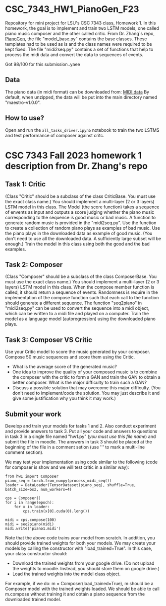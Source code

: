 # CSC_7343_HW1_PianoGen_F23
Repository for mini project for LSU's CSC 7343 class, Homework 1.
In this homework, the goal is to implement and train two LSTM models, one called piano music composer and the other called critic. 
From Dr. Zhang`s repo, [PianoGen](https://github.com/zhang8/PianoGen), the file "model_base.py" contains the base classes. These templates had to be used as is and the class names were required to be kept fixed. The file "midi2seq.py" contains a set of functions that help to process the midi data and convert the data to sequences of events.  

Got 98/100 for this submission..yaee

## Data
The piano data (in midi format) can be downloaded from: [MIDI data](https://storage.googleapis.com/magentadata/datasets/maestro/v1.0.0/maestro-v1.0.0-midi.zip) By default, when unzipped, the data will be put into the main directory named "maestro-v1.0.0".

## How to use?
Open and run the ```all_tasks_driver.ipynb``` notebook to train the two LSTMS and test performance of composer against critc.

# CSC 7343 Fall 2023 homework 1 description from Dr. Zhang's repo

## Task 1: Critic
(Class "Critic" should be a subclass of the class CriticBase. You must use the exact class name.)
You should implement a multi-layer (2 or 3 layers) LSTM model in this class. The Model (the score function) takes a sequence of envents as input and outputs a score judging whether the piano music corresponding to the sequence is good music or bad music. A function to generate random music is provided in the "midi2seq.py". Use the function to create a collection of random piano plays as examples of bad music. Use the piano plays in the downloaded data as example of good music. (You don't need to use all the downloaded data. A sufficiently large subset will be enough.) Train the model in this class using both the good and the bad examples.    

## Task 2: Composer
(Class "Composer" should be a subclass of the class ComposerBase. You must use the exact class name.)
You should implement a multi-layer (2 or 3 layers) LSTM model in this class. When the compose member function is called, it should return a sequence of events. Randomness is require in the implementation of the compose function such that each call to the function should generate a different sequence. The function "seq2piano" in "midi2seq.py" can be used to convert the sequence into a midi object, which can be written to a midi file and played on a computer. Train the model as a language model (autoregression) using the downloaded piano plays.

## Task 3: Composer VS Critic 
Use your Critic model to score the music generated by your composer. Compose 50 music sequences and score them using the Critic. 
  - What is the average score of the generated music? 
  - One idea to improve the quality of your composed music is to combine the composer with the critic to form a GAN and train the GAN to obtain a better composer. What is the major difficulty to train such a GAN? 
  - Discuss a possible solution that may overcome this major difficulty. (You don't need to implement/code the solution. You may just describe it and give some justification why you think it may work.) 

## Submit your work
Develop and train your models for tasks 1 and 2. Also conduct experiment and provide answers to task 3. Put all your code and answers to questions in task 3 in a single file named "hw1.py" (*you must use this file name*) and submit the file in moodle. The answers in task 3 should be placed at the beginning of the file in a comment setion (use ''' to mark a multi-line comment section).   

We may test your implementation using code similar to the following (code for composer is show and we will test critic in a similar way):
    
    from hw1 import Composer
    piano_seq = torch.from_numpy(process_midi_seq())
    loader = DataLoader(TensorDataset(piano_seq), shuffle=True, batch_size=bsz, num_workers=4)
    
    cps = Composer()
    for i in range(epoch):
        for x in loader:
            cps.train(x[0].cuda(0).long())
            
    midi = cps.compose(100)
    midi = seq2piano(midi)
    midi.write('piano1.midi')

Note that the above code trains your model from scratch. In addition, you should provide trained weights for both your models. We may create your models by calling the constructor with "load_trained=True". In this case, your class constructor should: 
 - Download the trained weights from your google drive. (Do not upload the weights to moodle. Instead, you should store them on google drive.)
 - Load the trained weights into the model class object.

For example, if we do: m = Composer(load_trained=True), m should be a Composer model with the trained weights loaded. We should be able to call m.compose without training it and obtain a piano sequence from the downloaded trained model. 
 
 
